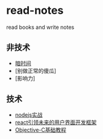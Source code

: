 # read-notes
read books and write notes

## 非技术
* [暗时间](https://github.com/hutaoer/read-notes/blob/master/un-technology/dark_time.md)
* [别做正常的傻瓜]
* [影响力]

## 技术
* [nodejs实战](https://github.com/hutaoer/read-notes/blob/master/technology/nodejs_in_action.md)
* [react引领未来的用户界面开发框架](https://github.com/hutaoer/read-notes/blob/master/technology/developing_a_react_edge.md)
* [Objective-C基础教程](https://github.com/hutaoer/read-notes/blob/master/technology/Learn_Objective-C_on_the_Mac_For_OSX_and_iOS.md)